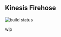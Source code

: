 ## Kinesis Firehose
![build status](https://github.com/asg0451/kinesis-firehose/actions/workflows/rust-quickstart.yml/badge.svg)

wip
